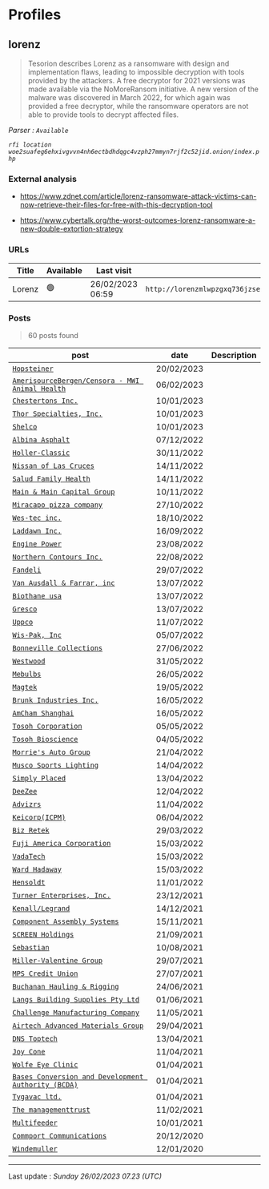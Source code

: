 # Profiles

## **lorenz**

> Tesorion describes Lorenz as a ransomware with design and implementation flaws, leading to impossible decryption with tools provided by the attackers. A free decryptor for 2021 versions was made available via the NoMoreRansom initiative. A new version of the malware was discovered in March 2022, for which again was provided a free decryptor, while the ransomware operators are not able to provide tools to decrypt affected files.

_Parser : `Available`_

_`rfi location woe2suafeg6ehxivgvvn4nh6ectbdhdqgc4vzph27mmyn7rjf2c52jid.onion/index.php`_

### External analysis
- https://www.zdnet.com/article/lorenz-ransomware-attack-victims-can-now-retrieve-their-files-for-free-with-this-decryption-tool

- https://www.cybertalk.org/the-worst-outcomes-lorenz-ransomware-a-new-double-extortion-strategy

### URLs
| Title | Available | Last visit | fqdn | Screenshot 
|---|---|---|---|---|
| Lorenz | 🟢 | 26/02/2023 06:59 | `http://lorenzmlwpzgxq736jzseuterytjueszsvznuibanxomlpkyxk6ksoyd.onion` | <a href="https://www.ransomware.live/screenshots/lorenzmlwpzgxq736jzseuterytjueszsvznuibanxomlpkyxk6ksoyd-onion.png" target=_blank>📸</a> | 

### Posts

> 60 posts found

| post | date | Description
|---|---|---|
| [`Hopsteiner`](https://google.com/search?q=Hopsteiner) | 20/02/2023 |  |
| [`AmerisourceBergen/Censora - MWI Animal Health`](https://google.com/search?q=AmerisourceBergen%2FCensora+-+MWI+Animal+Health) | 06/02/2023 |  |
| [`Chestertons Inc.`](https://google.com/search?q=Chestertons+Inc.) | 10/01/2023 |  |
| [`Thor Specialties, Inc.`](https://google.com/search?q=Thor+Specialties%2C+Inc.) | 10/01/2023 |  |
| [`Shelco`](https://google.com/search?q=Shelco) | 10/01/2023 |  |
| [`Albina Asphalt`](https://google.com/search?q=Albina+Asphalt) | 07/12/2022 |   |
| [`Holler-Classic`](https://google.com/search?q=Holler-Classic) | 30/11/2022 |   |
| [`Nissan of Las Cruces`](https://google.com/search?q=Nissan+of+Las+Cruces) | 14/11/2022 |   |
| [`Salud Family Health`](https://google.com/search?q=Salud+Family+Health) | 14/11/2022 |   |
| [`Main & Main Capital Group`](https://google.com/search?q=Main+%26+Main+Capital+Group) | 10/11/2022 |   |
| [`Miracapo pizza company`](https://google.com/search?q=Miracapo+pizza+company) | 27/10/2022 |   |
| [`Wes-tec inc.`](https://google.com/search?q=Wes-tec+inc.) | 18/10/2022 |   |
| [`Laddawn Inc.`](https://google.com/search?q=Laddawn+Inc.) | 16/09/2022 |   |
| [`Engine Power`](https://google.com/search?q=Engine+Power) | 23/08/2022 |   |
| [`Northern Contours Inc.`](https://google.com/search?q=Northern+Contours+Inc.) | 22/08/2022 |   |
| [`Fandeli`](https://google.com/search?q=Fandeli) | 29/07/2022 |   |
| [`Van Ausdall & Farrar, inc`](https://google.com/search?q=Van+Ausdall+%26+Farrar%2C+inc) | 13/07/2022 |   |
| [`Biothane usa`](https://google.com/search?q=Biothane+usa) | 13/07/2022 |   |
| [`Gresco`](https://google.com/search?q=Gresco) | 13/07/2022 |   |
| [`Uppco`](https://google.com/search?q=Uppco) | 11/07/2022 |   |
| [`Wis-Pak, Inc`](https://google.com/search?q=Wis-Pak%2C+Inc) | 05/07/2022 |   |
| [`Bonneville Collections`](https://google.com/search?q=Bonneville+Collections) | 27/06/2022 |   |
| [`Westwood`](https://google.com/search?q=Westwood) | 31/05/2022 |   |
| [`Mebulbs`](https://google.com/search?q=Mebulbs) | 26/05/2022 |   |
| [`Magtek`](https://google.com/search?q=Magtek) | 19/05/2022 |   |
| [`Brunk Industries Inc.`](https://google.com/search?q=Brunk+Industries+Inc.) | 16/05/2022 |   |
| [`AmCham Shanghai`](https://google.com/search?q=AmCham+Shanghai) | 16/05/2022 |   |
| [`Tosoh Corporation`](https://google.com/search?q=Tosoh+Corporation) | 05/05/2022 |   |
| [`Tosoh Bioscience`](https://google.com/search?q=Tosoh+Bioscience) | 04/05/2022 |   |
| [`Morrie's Auto Group`](https://google.com/search?q=Morrie%27s+Auto+Group) | 21/04/2022 |   |
| [`Musco Sports Lighting`](https://google.com/search?q=Musco+Sports+Lighting) | 14/04/2022 |   |
| [`Simply Placed`](https://google.com/search?q=Simply+Placed) | 13/04/2022 |   |
| [`DeeZee`](https://google.com/search?q=DeeZee) | 12/04/2022 |   |
| [`Advizrs`](https://google.com/search?q=Advizrs) | 11/04/2022 |   |
| [`Keicorp(ICPM)`](https://google.com/search?q=Keicorp%28ICPM%29) | 06/04/2022 |   |
| [`Biz Retek`](https://google.com/search?q=Biz+Retek) | 29/03/2022 |   |
| [`Fuji America Corporation`](https://google.com/search?q=Fuji+America+Corporation) | 15/03/2022 |   |
| [`VadaTech`](https://google.com/search?q=VadaTech) | 15/03/2022 |   |
| [`Ward Hadaway`](https://google.com/search?q=Ward+Hadaway) | 15/03/2022 |   |
| [`Hensoldt`](https://google.com/search?q=Hensoldt) | 11/01/2022 |   |
| [`Turner Enterprises, Inc.`](https://google.com/search?q=Turner+Enterprises%2C+Inc.) | 23/12/2021 |   |
| [`Kenall/Legrand`](https://google.com/search?q=Kenall%2FLegrand) | 14/12/2021 |   |
| [`Component Assembly Systems`](https://google.com/search?q=Component+Assembly+Systems) | 15/11/2021 |   |
| [`SCREEN Holdings`](https://google.com/search?q=SCREEN+Holdings) | 21/09/2021 |   |
| [`Sebastian`](https://google.com/search?q=Sebastian) | 10/08/2021 |   |
| [`Miller-Valentine Group`](https://google.com/search?q=Miller-Valentine+Group) | 29/07/2021 |   |
| [`MPS Credit Union`](https://google.com/search?q=MPS+Credit+Union) | 27/07/2021 |   |
| [`Buchanan Hauling & Rigging`](https://google.com/search?q=Buchanan+Hauling+%26+Rigging) | 24/06/2021 |   |
| [`Langs Building Supplies Pty Ltd`](https://google.com/search?q=Langs+Building+Supplies+Pty+Ltd) | 01/06/2021 |   |
| [`Challenge Manufacturing Company`](https://google.com/search?q=Challenge+Manufacturing+Company) | 11/05/2021 |   |
| [`Airtech Advanced Materials Group`](https://google.com/search?q=Airtech+Advanced+Materials+Group) | 29/04/2021 |   |
| [`DNS Toptech`](https://google.com/search?q=DNS+Toptech) | 13/04/2021 |   |
| [`Joy Cone`](https://google.com/search?q=Joy+Cone) | 11/04/2021 |   |
| [`Wolfe Eye Clinic`](https://google.com/search?q=Wolfe+Eye+Clinic) | 01/04/2021 |   |
| [`Bases Conversion and Development Authority (BCDA)`](https://google.com/search?q=Bases+Conversion+and+Development+Authority+%28BCDA%29) | 01/04/2021 |   |
| [`Tygavac ltd.`](https://google.com/search?q=Tygavac+ltd.) | 01/04/2021 |   |
| [`The managementtrust`](https://google.com/search?q=The+managementtrust) | 11/02/2021 |   |
| [`Multifeeder`](https://google.com/search?q=Multifeeder) | 10/01/2021 |   |
| [`Commport Communications`](https://google.com/search?q=Commport+Communications) | 20/12/2020 |   |
| [`Windemuller`](https://google.com/search?q=Windemuller) | 12/01/2020 |   |

 --- 


Last update : _Sunday 26/02/2023 07.23 (UTC)_
